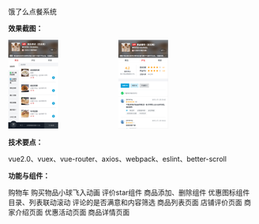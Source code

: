 饿了么点餐系统


**效果截图：**

<div >
<img src="1.jpg" width =20%  height = 20%  alt="图片名称" />
<span  >&nbsp;  &nbsp; &nbsp; &nbsp;&nbsp; &nbsp; &nbsp;&nbsp;&nbsp; &nbsp;&nbsp;&nbsp;  &nbsp;  &nbsp; &nbsp; &nbsp;&nbsp;  &nbsp; </span>
<img src="2.png" width =20%  height = 20%  padding="200px" alt="图片名称"  />
</div>


**技术要点：**

vue2.0、vuex、vue-router、axios、webpack、eslint、better-scroll

**功能与组件：**

 购物车
 购买物品小球飞入动画
 评价star组件
 商品添加、删除组件
 优惠图标组件
 目录、列表联动滚动
 评论的是否满意和内容筛选
 商品列表页面
 店铺评价页面
 商家介绍页面
 优惠活动页面
 商品详情页面

